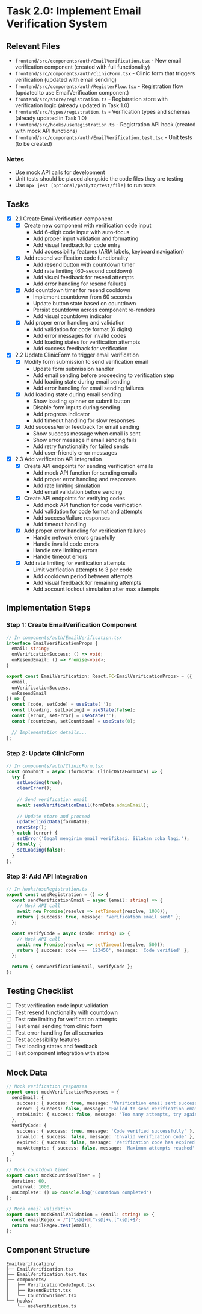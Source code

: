 # Task 2.0: Implement Email Verification System

## Relevant Files

- `frontend/src/components/auth/EmailVerification.tsx` - New email verification component (created with full functionality)
- `frontend/src/components/auth/ClinicForm.tsx` - Clinic form that triggers verification (updated with email sending)
- `frontend/src/components/auth/RegisterFlow.tsx` - Registration flow (updated to use EmailVerification component)
- `frontend/src/store/registration.ts` - Registration store with verification logic (already updated in Task 1.0)
- `frontend/src/types/registration.ts` - Verification types and schemas (already updated in Task 1.0)
- `frontend/src/hooks/useRegistration.ts` - Registration API hook (created with mock API functions)
- `frontend/src/components/auth/EmailVerification.test.tsx` - Unit tests (to be created)

### Notes

- Use mock API calls for development
- Unit tests should be placed alongside the code files they are testing
- Use `npx jest [optional/path/to/test/file]` to run tests

## Tasks

- [x] 2.1 Create EmailVerification component
  - [x] Create new component with verification code input
    - Add 6-digit code input with auto-focus
    - Add proper input validation and formatting
    - Add visual feedback for code entry
    - Add accessibility features (ARIA labels, keyboard navigation)
  - [x] Add resend verification code functionality
    - Add resend button with countdown timer
    - Add rate limiting (60-second cooldown)
    - Add visual feedback for resend attempts
    - Add error handling for resend failures
  - [x] Add countdown timer for resend cooldown
    - Implement countdown from 60 seconds
    - Update button state based on countdown
    - Persist countdown across component re-renders
    - Add visual countdown indicator
  - [x] Add proper error handling and validation
    - Add validation for code format (6 digits)
    - Add error messages for invalid codes
    - Add loading states for verification attempts
    - Add success feedback for verification

- [x] 2.2 Update ClinicForm to trigger email verification
  - [x] Modify form submission to send verification email
    - Update form submission handler
    - Add email sending before proceeding to verification step
    - Add loading state during email sending
    - Add error handling for email sending failures
  - [x] Add loading state during email sending
    - Show loading spinner on submit button
    - Disable form inputs during sending
    - Add progress indicator
    - Add timeout handling for slow responses
  - [x] Add success/error feedback for email sending
    - Show success message when email is sent
    - Show error message if email sending fails
    - Add retry functionality for failed sends
    - Add user-friendly error messages

- [x] 2.3 Add verification API integration
  - [x] Create API endpoints for sending verification emails
    - Add mock API function for sending emails
    - Add proper error handling and responses
    - Add rate limiting simulation
    - Add email validation before sending
  - [x] Create API endpoints for verifying codes
    - Add mock API function for code verification
    - Add validation for code format and attempts
    - Add success/failure responses
    - Add timeout handling
  - [x] Add proper error handling for verification failures
    - Handle network errors gracefully
    - Handle invalid code errors
    - Handle rate limiting errors
    - Handle timeout errors
  - [x] Add rate limiting for verification attempts
    - Limit verification attempts to 3 per code
    - Add cooldown period between attempts
    - Add visual feedback for remaining attempts
    - Add account lockout simulation after max attempts

## Implementation Steps

### Step 1: Create EmailVerification Component
```typescript
// In components/auth/EmailVerification.tsx
interface EmailVerificationProps {
  email: string;
  onVerificationSuccess: () => void;
  onResendEmail: () => Promise<void>;
}

export const EmailVerification: React.FC<EmailVerificationProps> = ({
  email,
  onVerificationSuccess,
  onResendEmail
}) => {
  const [code, setCode] = useState('');
  const [loading, setLoading] = useState(false);
  const [error, setError] = useState('');
  const [countdown, setCountdown] = useState(0);
  
  // Implementation details...
};
```

### Step 2: Update ClinicForm
```typescript
// In components/auth/ClinicForm.tsx
const onSubmit = async (formData: ClinicDataFormData) => {
  try {
    setLoading(true);
    clearError();
    
    // Send verification email
    await sendVerificationEmail(formData.adminEmail);
    
    // Update store and proceed
    updateClinicData(formData);
    nextStep();
  } catch (error) {
    setError('Gagal mengirim email verifikasi. Silakan coba lagi.');
  } finally {
    setLoading(false);
  }
};
```

### Step 3: Add API Integration
```typescript
// In hooks/useRegistration.ts
export const useRegistration = () => {
  const sendVerificationEmail = async (email: string) => {
    // Mock API call
    await new Promise(resolve => setTimeout(resolve, 1000));
    return { success: true, message: 'Verification email sent' };
  };

  const verifyCode = async (code: string) => {
    // Mock API call
    await new Promise(resolve => setTimeout(resolve, 500));
    return { success: code === '123456', message: 'Code verified' };
  };

  return { sendVerificationEmail, verifyCode };
};
```

## Testing Checklist

- [ ] Test verification code input validation
- [ ] Test resend functionality with countdown
- [ ] Test rate limiting for verification attempts
- [ ] Test email sending from clinic form
- [ ] Test error handling for all scenarios
- [ ] Test accessibility features
- [ ] Test loading states and feedback
- [ ] Test component integration with store

## Mock Data

```typescript
// Mock verification responses
export const mockVerificationResponses = {
  sendEmail: {
    success: { success: true, message: 'Verification email sent successfully' },
    error: { success: false, message: 'Failed to send verification email' },
    rateLimit: { success: false, message: 'Too many attempts, try again later' }
  },
  verifyCode: {
    success: { success: true, message: 'Code verified successfully' },
    invalid: { success: false, message: 'Invalid verification code' },
    expired: { success: false, message: 'Verification code has expired' },
    maxAttempts: { success: false, message: 'Maximum attempts reached' }
  }
};

// Mock countdown timer
export const mockCountdownTimer = {
  duration: 60,
  interval: 1000,
  onComplete: () => console.log('Countdown completed')
};

// Mock email validation
export const mockEmailValidation = (email: string) => {
  const emailRegex = /^[^\s@]+@[^\s@]+\.[^\s@]+$/;
  return emailRegex.test(email);
};
```

## Component Structure

```
EmailVerification/
├── EmailVerification.tsx
├── EmailVerification.test.tsx
├── components/
│   ├── VerificationCodeInput.tsx
│   ├── ResendButton.tsx
│   └── CountdownTimer.tsx
└── hooks/
    └── useVerification.ts
```
